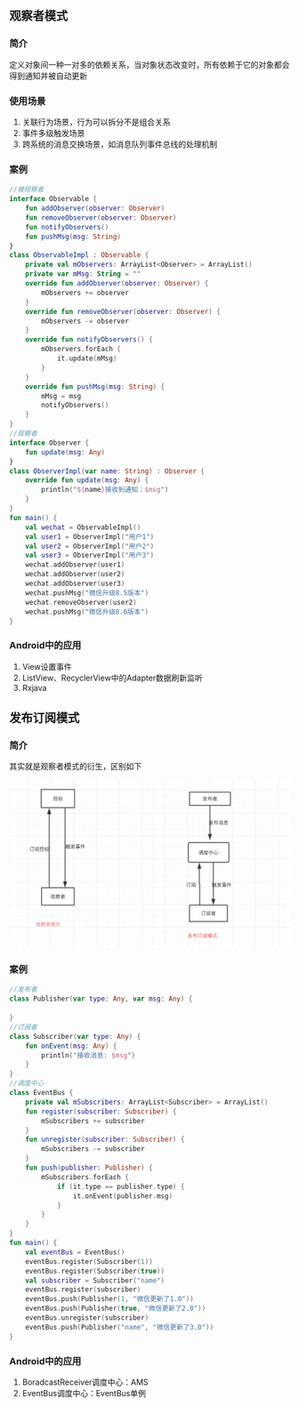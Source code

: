 ## 观察者模式
### 简介
定义对象间一种一对多的依赖关系，当对象状态改变时，所有依赖于它的对象都会得到通知并被自动更新
### 使用场景
1. 关联行为场景，行为可以拆分不是组合关系
2. 事件多级触发场景
3. 跨系统的消息交换场景，如消息队列事件总线的处理机制
### 案例
```kotlin
//被观察者
interface Observable {
    fun addObserver(observer: Observer)
    fun removeObserver(observer: Observer)
    fun notifyObservers()
    fun pushMsg(msg: String)
}
class ObservableImpl : Observable {
    private val mObservers: ArrayList<Observer> = ArrayList()
    private var mMsg: String = ""
    override fun addObserver(observer: Observer) {
        mObservers += observer
    }
    override fun removeObserver(observer: Observer) {
        mObservers -= observer
    }
    override fun notifyObservers() {
        mObservers.forEach {
            it.update(mMsg)
        }
    }
    override fun pushMsg(msg: String) {
        mMsg = msg
        notifyObservers()
    }
}
//观察者
interface Observer {
    fun update(msg: Any)
}
class ObserverImpl(var name: String) : Observer {
    override fun update(msg: Any) {
        println("${name}接收到通知：$msg")
    }
}
fun main() {
    val wechat = ObservableImpl()
    val user1 = ObserverImpl("用户1")
    val user2 = ObserverImpl("用户2")
    val user3 = ObserverImpl("用户3")
    wechat.addObserver(user1)
    wechat.addObserver(user2)
    wechat.addObserver(user3)
    wechat.pushMsg("微信升级8.5版本")
    wechat.removeObserver(user2)
    wechat.pushMsg("微信升级8.6版本")
}
```

### Android中的应用
1. View设置事件
2. ListView、RecyclerView中的Adapter数据刷新监听
3. Rxjava

## 发布订阅模式
### 简介
其实就是观察者模式的衍生，区别如下

![design1](../../img/design/design1.png)
### 案例
```kotlin
//发布者
class Publisher(var type: Any, var msg: Any) {

}
//订阅者
class Subscriber(var type: Any) {
    fun onEvent(msg: Any) {
        println("接收消息: $msg")
    }
}
//调度中心
class EventBus {
    private val mSubscribers: ArrayList<Subscriber> = ArrayList()
    fun register(subscriber: Subscriber) {
        mSubscribers += subscriber
    }
    fun unregister(subscriber: Subscriber) {
        mSubscribers -= subscriber
    }
    fun push(publisher: Publisher) {
        mSubscribers.forEach {
            if (it.type == publisher.type) {
                it.onEvent(publisher.msg)
            }
        }
    }
}
fun main() {
    val eventBus = EventBus()
    eventBus.register(Subscriber(1))
    eventBus.register(Subscriber(true))
    val subscriber = Subscriber("name")
    eventBus.register(subscriber)
    eventBus.push(Publisher(1, "微信更新了1.0"))
    eventBus.push(Publisher(true, "微信更新了2.0"))
    eventBus.unregister(subscriber)
    eventBus.push(Publisher("name", "微信更新了3.0"))
}
```
### Android中的应用
1. BoradcastReceiver调度中心：AMS
2. EventBus调度中心：EventBus单例